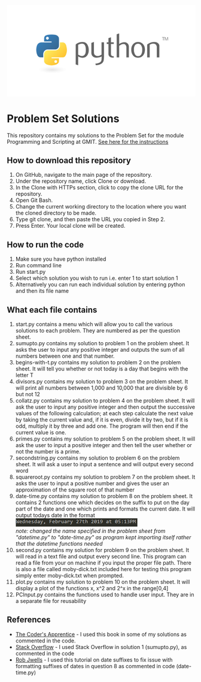 ![Python Banner](/images/python-banner.jpg)
# Problem Set Solutions

This repository contains my solutions to the Problem Set for the module Programming and Scripting at GMIT.
[See here for the instructions](https://github.com/ianmcloughlin/problems-pands-2019/raw/master/problems.pdf)

## How to download this repository

1. On GitHub, navigate to the main page of the repository.
2. Under the repository name, click Clone or download.
3. In the Clone with HTTPs section, click to copy the clone URL for the repository.
4. Open Git Bash.
5. Change the current working directory to the location where you want the cloned directory to be made.
6. Type git clone, and then paste the URL you copied in Step 2.
7. Press Enter. Your local clone will be created.

## How to run the code

1. Make sure you have python installed
2. Run command line
2. Run start.py 
3. Select which solution you wish to run i.e. enter 1 to start solution 1
4. Alternatively you can run each individual solution by entering python and then its file name 

## What each file contains

1. start.py contains a menu which will allow you to call the various solutions to each problem. They are numbered as per the question sheet.
2. sumupto.py contains my solution to problem 1 on the problem sheet. It asks the user to input any positive integer and outputs the sum of all numbers between one and that number.
3. begins-with-t.py contains my solution to problem 2 on the problem sheet. It will tell you whether or not today is a day that begins with the letter T
4. divisors.py contains my solution to problem 3 on the problem sheet. It will print all numbers between 1,000 and 10,000 that are divisible by 6 but not 12
5. collatz.py contains my solution to problem 4 on the problem sheet. It will ask the user to input any positive integer and then output the successive values of the following calculation; at each step calculate the next value
by taking the current value and, if it is even, divide it by two, but if it is odd, multiply it by three and add one. The program will then end if the current value is one.
6. primes.py contains my solution to problem 5 on the problem sheet. It will ask the user to input a positive integer and then tell the user whether or not the number is a prime.
7. secondstring.py contains my solution to problem 6 on the problem sheet. It will ask a user to input a sentence and will output every second word
8. squareroot.py contains my solution to problem 7 on the problem sheet. It asks the user to input a positive number and gives the user an approximation of the square root of that number
9. date-time.py contains my solution to problem 8 on the problem sheet. It contains 2 functions one which decides on the suffix to put on the day part of the date and one which prints and formats the current date. It will output todays date in the format   
![Code Example](/images/date-time-example.PNG)  
*note: changed the name specified in the problem sheet from "datetime.py" to "date-time.py" as program kept importing itself rather that the datetime functions needed*
10. second.py contains my solution for problem 9 on the problem sheet. It will read in a text file and output every second line. This program can read a file from your on machine if you input the proper file path. There is also a file called moby-dick.txt included here for testing this program simply enter moby-dick.txt when prompted.
11. plot.py contains my solution to problem 10 on the problem sheet. It will display a plot of the functions x, x^2 and 2^x in the range[0,4]
12. PCInput.py contains the functions used to handle user input. They are in a separate file for reusability

## References
* [The Coder's Apprentice](http://www.spronck.net/pythonbook/index.xhtml) - I used this book in some of my solutions as commented in the code.
* [Stack Overflow](https://stackoverflow.com) - I used Stack Overflow in solution 1 (sumupto.py), as commented in the code
* [Rob Jwells](https://www.robjwells.com/2013/10/date-suffixes-in-python/) - I used this tutorial on date suffixes to fix issue with formatting suffixes of dates in question 8 as commented in code (date-time.py)